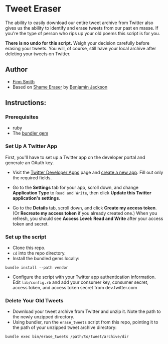# Tweet Eraser

The ability to easily download our entire tweet archive from Twitter also gives
us the ability to identify and erase tweets from our past en masse. If you're
the type of person who rips up your old poems this script is for you.

**There is no undo for this script.** Weigh your decision carefully before
erasing your tweets. You will, of course, still have your local archive after
deleting your tweets on Twitter.

## Author

* [Finn Smith](http://twitter.com/finn)
* Based on [Shame Eraser](https://github.com/benjaminjackson/shame-eraser) by
  [Benjamin Jackson](http://twitter.com/benjaminjackson)

## Instructions:

### Prerequisites

* ruby
* The [bundler gem](http://gembundler.com/)

### Set Up A Twitter App

First, you'll have to set up a Twitter app on the developer portal and generate
an OAuth key.

* Visit the [Twitter Developer Apps](https://dev.twitter.com/apps) page and
  [create a new app](https://dev.twitter.com/apps/new). Fill out only the
  required fields.

* Go to the **Settings** tab for your app, scroll down, and change **Application
  Type** to `Read and Write`, then click **Update this Twitter application's
  settings**.

* Go to the **Details** tab, scroll down, and click **Create my access token**. (Or
  **Recreate my access token** if you already created one.) When you refresh,
  you should see **Access Level: Read and Write** after your access token and
  secret.


### Set up the script

* Clone this repo.
* `cd` into the repo directory.
* Install the bundled gems locally:
```console
bundle install --path vendor
```
* Configure the script with your Twitter app authentication information. Edit
  `lib/config.rb` and add your consumer key, consumer secret, access token, and
  access token secret from dev.twitter.com

### Delete Your Old Tweets

* Download your tweet archive from Twitter and unzip it. Note the path to the
  newly unzipped directory.
* Using bundler, run the `erase_tweets` script from this repo, pointing it to
  the path of your unzipped tweet archive directory:
```console
bundle exec bin/erase_tweets /path/to/tweet/archive/dir
```
